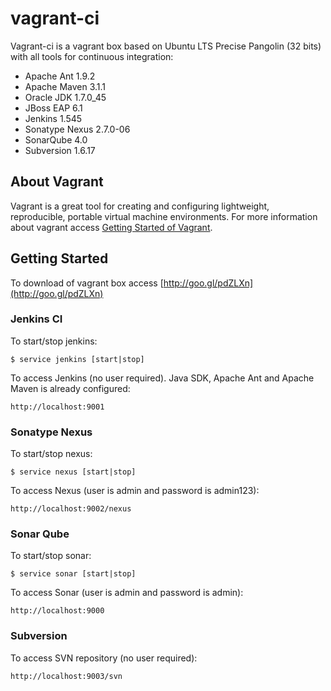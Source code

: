# vagrant-ci

Vagrant-ci is a vagrant box based on Ubuntu LTS Precise Pangolin (32 bits) with all tools for continuous integration:

* Apache Ant 1.9.2
* Apache Maven 3.1.1
* Oracle JDK 1.7.0_45
* JBoss EAP 6.1
* Jenkins 1.545
* Sonatype Nexus 2.7.0-06
* SonarQube 4.0
* Subversion 1.6.17

## About Vagrant

Vagrant is a great tool for creating and configuring lightweight, reproducible, portable virtual machine environments.
For more information about vagrant access [Getting Started of Vagrant](http://docs.vagrantup.com/v2/getting-started/index.html).

## Getting Started

To download of vagrant box access [http://goo.gl/pdZLXn](http://goo.gl/pdZLXn)

### Jenkins CI

To start/stop jenkins:

    $ service jenkins [start|stop]

To access Jenkins (no user required). Java SDK, Apache Ant and Apache Maven is already configured:

    http://localhost:9001

### Sonatype Nexus

To start/stop nexus:

    $ service nexus [start|stop]

To access Nexus (user is admin and password is admin123):

    http://localhost:9002/nexus

### Sonar Qube

To start/stop sonar:

    $ service sonar [start|stop]

To access Sonar (user is admin and password is admin):

    http://localhost:9000
    
### Subversion

To access SVN repository (no user required):

    http://localhost:9003/svn

